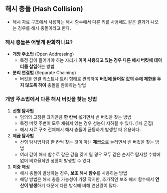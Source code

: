 ## 해시 충돌 (Hash Collision)
- 해시 자료 구조에서 사용하는 해시 함수에서 다른 키를 사용해도 같은 결과가 나오는 경우를 해시 충돌이라고 한다.

### 해시 충돌은 어떻게 완화하나요?
- **개방 주소법** (Open Addressing)
  - 특정 값이 들어가야 하는 자리가 **이미 사용되고 있는 경우 다른 해시 버킷에 데이터를 삽입**하는 방법
- **분리 연결법** (Separate Chaining)
  - 버킷을 연결 리스트나 트리 형태로 관리하여 **버킷에 들어갈 값의 수에 제한을 두지 않도록 하여** 충돌을 완화하는 방법

### 개방 주소법에서 다른 해시 버킷을 찾는 방법
1. **선형 탐사법**
    - 임의의 고정된 크기만큼 **한 칸씩** 옮기면서 빈 버킷을 찾는 방법
    - 특정 버킷 주변이 모두 채워져 있는 경우 성능이 저하될 수 있다. (1차 군집)
    - 해시 자료 구조 전체에서 해시 충돌이 균등하게 발생할 때 유용하다.
2. **제곱 탐사법**
    - 선형 탐사법처럼 한 칸씩 찾는 것이 아닌 **제곱**으로 늘리면서 빈 버킷을 찾는 방법
    - 여러 값이 해시 함수로 같은 값을 갖게 될 경우 모두 같은 순서로 탐사할 수밖에 없어 비효율적인 상황이 발생할 수 있다.
3. **이중 해싱**
    - 해시 충돌이 발생하는 경우, **보조 해시 함수**를 사용하는 방법
    - 해당 방법은 해시 충돌 가능성이 가장 작지만, 추가적인 보조 해시 함수에서 **연산이 발생**하기 때문에 다른 방식에 비해 연산량이 많다.

